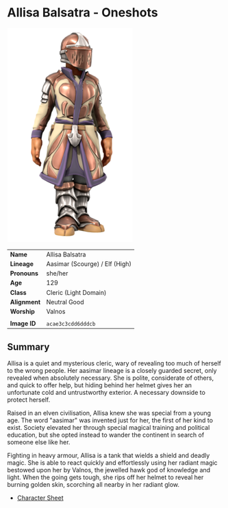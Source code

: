 # Allisa Balsatra - Oneshots

<img src="https://raw.githubusercontent.com/jesskelsall/astarus-images/main/characters/portraits/acae3c3cdd6dddcb.png" height="500" />

|||
| --- | --- |
| **Name** | Allisa Balsatra |
| **Lineage** | Aasimar (Scourge) / Elf (High) |
| **Pronouns** | she/her |
| **Age** | 129 |
| **Class** | Cleric (Light Domain) |
| **Alignment** | Neutral Good |
| **Worship** | Valnos |
|||
| **Image ID** | `acae3c3cdd6dddcb` |

## Summary

Allisa is a quiet and mysterious cleric, wary of revealing too much of herself to the wrong people. Her aasimar lineage is a closely guarded secret, only revealed when absolutely necessary. She is polite, considerate of others, and quick to offer help, but hiding behind her helmet gives her an unfortunate cold and untrustworthy exterior. A necessary downside to protect herself.

Raised in an elven civilisation, Allisa knew she was special from a young age. The word "aasimar" was invented just for her, the first of her kind to exist. Society elevated her through special magical training and political education, but she opted instead to wander the continent in search of someone else like her.

Fighting in heavy armour, Allisa is a tank that wields a shield and deadly magic. She is able to react quickly and effortlessly using her radiant magic bestowed upon her by Valnos, the jewelled hawk god of knowledge and light. When the going gets tough, she rips off her helmet to reveal her burning golden skin, scorching all nearby in her radiant glow.

- [Character Sheet](https://www.dndbeyond.com/characters/59132721)
